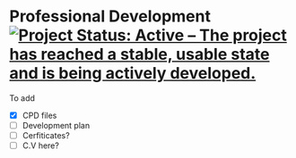 Professional Development
[![Project Status: Active – The project has reached a stable, usable state and is being actively developed.](https://www.repostatus.org/badges/latest/active.svg)](https://www.repostatus.org/#active)
==============

To add

- [x]  CPD files
- [ ] Development plan
- [ ] Cerfiticates?
- [ ] C.V here?
